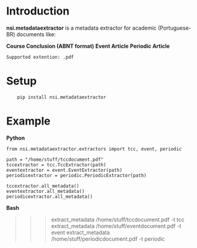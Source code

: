 Introduction
=====

**nsi.metadataextractor** is a metadata extractor for academic (Portuguese-BR) documents like:

**Course Conclusion (ABNT format)**
**Event Article**
**Periodic Article**

`Supported extention: .pdf`

Setup
=====

		pip install nsi.metadataextractor


Example
=====

**Python**

	from nsi.metadataextractor.extractors import tcc, event, periodic
	
	path = "/home/stuff/tccdocument.pdf"
	tccextractor = tcc.TccExtractor(path)
	eventextractor = event.EventExtractor(path)
	periodicextractor = periodic.PeriodicExtractor(path)

	tccextractor.all_metadata()
	eventextractor.all_metadata()
	periodicextractor.all_metadata()


**Bash**
	
>>> extract_metadata /home/stuff/tccdocument.pdf -t tcc
>>> extract_metadata /home/stuff/eventdocument.pdf -t event
>>> extract_metadata /home/stuff/periodicdocument.pdf -t periodic



